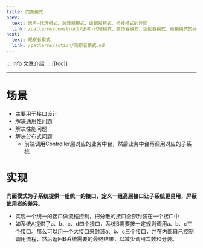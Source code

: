 ```yaml
---
title: 门面模式
prev:
  text: 思考-代理模式、装饰器模式、适配器模式、桥接模式的异同
  link: /patterns/construct/思考-代理模式、装饰器模式、适配器模式、桥接模式的异同.md
next:
  text: 观察者模式
  link: /patterns/action/观察者模式.md
---
```

::: info
文章介绍
:::
[[toc]]

***
# 场景

* 主要用于接口设计
* 解决通用性问题
* 解决性能问题
* 解决分布式问题
    * 前端调用Controller层对应的业务中台，然后业务中台再调用对应的子系统
# 实现

**门面模式为子系统提供一组统一的接口，定义一组高层接口让子系统更易用，屏蔽使用者的差异**。

* 实现一个统一的接口做流程控制，把分散的接口全部封装在一个接口中
* 如系统A提供了a、b、c、d四个接口，系统B需要按一定规则调用a、b、c三个接口。那么可以用一个大接口来封装a、b、c三个接口，并在内部自己控制调用流程，然后返回B系统需要的最终结果，以减少调用次数和分装。
